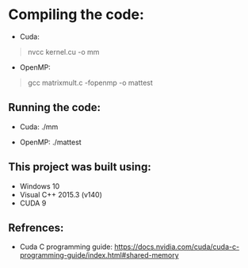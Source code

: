 Compiling the code:
==============================
* Cuda:
>nvcc kernel.cu -o mm 

* OpenMP:
>gcc matrixmult.c -fopenmp -o mattest

Running the code:
------------------------------
* Cuda:
./mm

* OpenMP:
./mattest

This project was built using:
------------------------------
* Windows 10
* Visual C++ 2015.3 (v140)
* CUDA 9

Refrences:
-----------------------------
* Cuda C programming guide: https://docs.nvidia.com/cuda/cuda-c-programming-guide/index.html#shared-memory